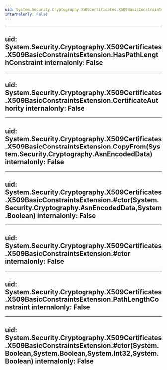 ```yaml
---
uid: System.Security.Cryptography.X509Certificates.X509BasicConstraintsExtension
internalonly: False
---
```


---
uid: System.Security.Cryptography.X509Certificates.X509BasicConstraintsExtension.HasPathLengthConstraint
internalonly: False
---

---
uid: System.Security.Cryptography.X509Certificates.X509BasicConstraintsExtension.CertificateAuthority
internalonly: False
---

---
uid: System.Security.Cryptography.X509Certificates.X509BasicConstraintsExtension.CopyFrom(System.Security.Cryptography.AsnEncodedData)
internalonly: False
---

---
uid: System.Security.Cryptography.X509Certificates.X509BasicConstraintsExtension.#ctor(System.Security.Cryptography.AsnEncodedData,System.Boolean)
internalonly: False
---

---
uid: System.Security.Cryptography.X509Certificates.X509BasicConstraintsExtension.#ctor
internalonly: False
---

---
uid: System.Security.Cryptography.X509Certificates.X509BasicConstraintsExtension.PathLengthConstraint
internalonly: False
---

---
uid: System.Security.Cryptography.X509Certificates.X509BasicConstraintsExtension.#ctor(System.Boolean,System.Boolean,System.Int32,System.Boolean)
internalonly: False
---
